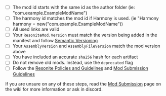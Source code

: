 <!-- This template is provided for your convenience: feel free to delete it from your PR -->
- [ ] The mod id starts with the same id as the author folder (ie: "com.example.ExampleModName")
- [ ] The harmony id matches the mod id if Harmony is used. (ie "Harmony harmony = new("com.example.ExampleModName"))
- [ ] All used links are valid
- [ ] Your `ResoniteMod.Version` must match the version being added in the manifest and follow [Semantic Versioning](https://semver.org/)
- [ ] Your `AssemblyVersion` and `AssemblyFileVersion` match the mod version above
- [ ] You have included an accurate `sha256` hash for each artifact
- [ ] Do not remove old mods. Instead, use the `deprecated` flag
- [ ] Follow the [Resonite Policies and Guidelines](https://resonite.com/policies/) and [Mod Submission Guidelines](https://github.com/ToasteUwU/resonite-mod-manifest/wiki/Submission-Guidelines)

If you are unsure on any of these steps, read the [Mod Submission](https://github.com/ToasteUwU/resonite-mod-manifest/wiki/Mod-Submission) page on the wiki for more information or ask in discord.
